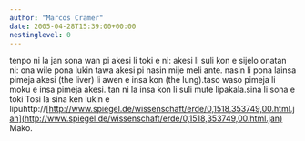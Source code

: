 ```yaml
---
author: "Marcos Cramer"
date: 2005-04-28T15:39:00+00:00
nestinglevel: 0
---
```

tenpo ni la jan sona wan pi akesi li toki e ni: akesi li suli kon e sijelo onatan ni: ona wile pona lukin tawa akesi pi nasin mije meli ante. nasin li pona lainsa pimeja akesi (the liver) li awen e insa kon (the lung).taso waso pimeja li moku e insa pimeja akesi. tan ni la insa kon li suli mute lipakala.sina li sona e toki Tosi la sina ken lukin e lipuhttp://[http://www.spiegel.de/wissenschaft/erde/0,1518,353749,00.html.jan](http://www.spiegel.de/wissenschaft/erde/0,1518,353749,00.html.jan) Mako.